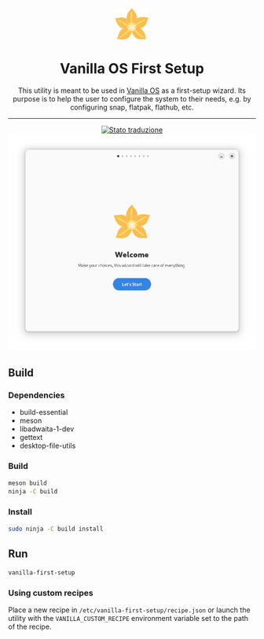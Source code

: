 <div align="center">
    <img src="data/icons/hicolor/scalable/apps/io.github.vanilla-os.FirstSetup.svg" height="64">
    <h1>Vanilla OS First Setup</h1>
    <p>This utility is meant to be used in <a href="https://github.com/vanilla-os">Vanilla OS</a>
    as a first-setup wizard. Its purpose is to help the user to configure the
    system to their needs, e.g. by configuring snap, flatpak, flathub, etc.</p>
    <hr />
    <a href="https://hosted.weblate.org/engage/vanilla-os/">
<img src="https://hosted.weblate.org/widgets/vanilla-os/-/control-center/svg-badge.svg" alt="Stato traduzione" />
</a>
    <br />
    <img src="data/screenshot-1.png">
</div>


## Build
### Dependencies
- build-essential
- meson
- libadwaita-1-dev
- gettext
- desktop-file-utils

### Build
```bash
meson build
ninja -C build
```

### Install
```bash
sudo ninja -C build install
```

## Run
```bash
vanilla-first-setup
```

### Using custom recipes
Place a new recipe in `/etc/vanilla-first-setup/recipe.json` or launch the
utility with the `VANILLA_CUSTOM_RECIPE` environment variable set to the path
of the recipe.
